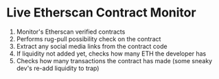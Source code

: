 # Live Etherscan Contract Monitor
1. Monitor's Etherscan verified contracts
2. Performs rug-pull possibility check on the contract
3. Extract any social media links from the contract code
4. If liquidity not added yet, checks how many ETH the developer has
5. Checks how many transactions the contract has made (some sneaky dev's re-add liquidity to trap)
